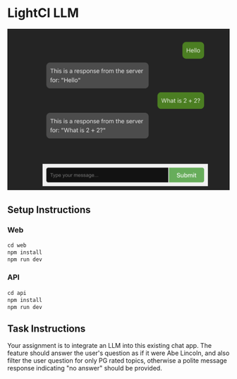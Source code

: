 # LightCI LLM

![chat](screenshot1.png)

## Setup Instructions

### Web

```terminal
cd web
npm install
npm run dev
```

### API

```terminal
cd api
npm install
npm run dev
```

## Task Instructions

Your assignment is to integrate an LLM into this existing chat app. The feature should answer the user's question as if it were Abe Lincoln, and also filter the user question for only PG rated topics, otherwise a polite message response indicating "no answer" should be provided.
